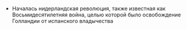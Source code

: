 * Началась нидерландская революция, также известная как Восьмидесятилетняя война, целью которой было освобождение Голландии от испанского владычества